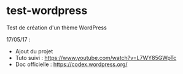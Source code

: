 # test-wordpress
Test de création d'un thème WordPress

17/05/17 : 
- Ajout du projet 
- Tuto suivi : https://www.youtube.com/watch?v=L7WY85GWpTc
- Doc officielle : https://codex.wordpress.org/
